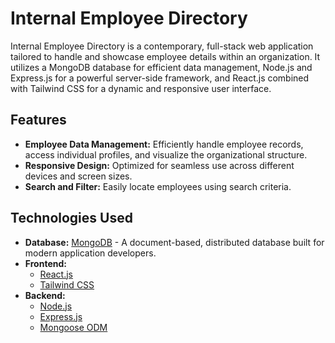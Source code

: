 
# Internal Employee Directory

Internal Employee Directory is a contemporary, full-stack web application tailored to handle and showcase employee details within an organization. It utilizes a MongoDB database for efficient data management, Node.js and Express.js for a powerful server-side framework, and React.js combined with Tailwind CSS for a dynamic and responsive user interface.

## Features

- **Employee Data Management:** Efficiently handle employee records, access individual profiles, and visualize the organizational structure.
- **Responsive Design:** Optimized for seamless use across different devices and screen sizes.
- **Search and Filter:** Easily locate employees using search criteria.


## Technologies Used

- **Database:** [MongoDB](https://www.mongodb.com/) - A document-based, distributed database built for modern application developers.
- **Frontend:** 
  - [React.js](https://reactjs.org/)
  - [Tailwind CSS](https://tailwindcss.com/)
- **Backend:** 
  - [Node.js](https://nodejs.org/)
  - [Express.js](https://expressjs.com/)
  - [Mongoose ODM](https://mongoosejs.com/)
